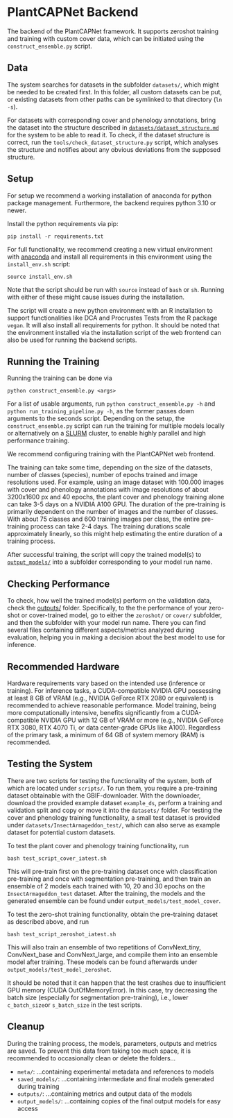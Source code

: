 # PlantCAPNet Backend

The backend of the PlantCAPNet framework. It supports zeroshot training and training with custom cover data, which can be initiated using the `construct_ensemble.py` script.


## Data

The system searches for datasets in the subfolder `datasets/`, which might be needed to be created first. In this folder, all custom datasets can be put, or existing datasets from other paths can be symlinked to that directory (`ln -s`).

For datasets with corresponding cover and phenology annotations, bring the dataset into the structure described in [`datasets/dataset_structure.md`](datasets/dataset_structure.md) for the system to be able to read it. To check, if the dataset structure is correct, run the `tools/check_dataset_structure.py` script, which analyses the structure and notifies about any obvious deviations from the supposed structure.

## Setup

For setup we recommend a working installation of anaconda for python package management. Furthermore, the backend requires python 3.10 or newer.

Install the python requirements via pip:

```
pip install -r requirements.txt
```

For full functionality, we recommend creating a new virtual environment with [anaconda](https://www.anaconda.com/download) and install all requirements in this environment using the `install_env.sh` script:

```
source install_env.sh
```

Note that the script should be run with `source` instead of `bash` or `sh`. Running with either of these might cause issues during the installation.

The script will create a new python environment with an R installation to support functionalities like DCA and Procrustes Tests from the R package `vegan`. It will also install all requirements for python. It should be noted that the environment installed via the installation script of the web frontend can also be used for running the backend scripts.


## Running the Training

Running the training can be done via
```
python construct_ensemble.py <args>
```

For a list of usable arguments, run `python construct_ensemble.py -h` and `python run_training_pipeline.py -h`, as the former passes down arguments to the seconds script. Depending on the setup, the `construct_ensemble.py` script can run the training for multiple models locally or alternatively on a [SLURM](https://slurm.schedmd.com/documentation.html) cluster, to enable highly parallel and high performance training.

We recommend configuring training with the PlantCAPNet web frontend.

The training can take some time, depending on the size of the datasets, number of classes (species), number of epochs trained and image resolutions used. For example, using an image dataset with 100.000 images with cover and phenology annotations with image resolutions of about 3200x1600 px and 40 epochs, the plant cover and phenology training alone can take 3-5 days on a NVIDIA A100 GPU. The duration of the pre-training is primarily dependent on the number of images and the number of classes. With about 75 classes and 600 training images per class, the entire pre-training process can take 2-4 days. The training durations scale approximately linearly, so this might help estimating the entire duration of a training process.

After successful training, the script will copy the trained model(s) to [`output_models/`](output_models/) into a subfolder corresponding to your model run name.

## Checking Performance

To check, how well the trained model(s) perform on the validation data, check the [outputs/](outputs/) folder. Specifically, to the the performance of your zero-shot or cover-trained model, go to either the `zeroshot/` or `cover/` subfolder, and then the subfolder with your model run name. There you can find several files containing different aspects/metrics analyzed during evaluation, helping you in making a decision about the best model to use for inference.

## Recommended Hardware

Hardware requirements vary based on the intended use (inference or training). For inference tasks, a CUDA-compatible NVIDIA GPU possessing at least 8 GB of VRAM (e.g., NVIDIA GeForce RTX 2080 or equivalent) is recommended to achieve reasonable performance. Model training, being more computationally intensive, benefits significantly from a CUDA-compatible NVIDIA GPU with 12 GB of VRAM or more (e.g., NVIDIA GeForce RTX 3080, RTX 4070 Ti, or data center-grade GPUs like A100). Regardless of the primary task, a minimum of 64 GB of system memory (RAM) is recommended.

## Testing the System

There are two scripts for testing the functionality of the system, both of which are located under `scripts/`. To run them, you require a pre-training dataset obtainable with the GBIF-downloader. With the downloader, download the provided example dataset `example_ds`, perform a training and validation split and copy or move it into the `datasets/` folder. For testing the cover and phenology training functionality, a small test dataset is provided under `datasets/InsectArmageddon_test/`, which can also serve as example dataset for potential custom datasets.

To test the plant cover and phenology training functionality, run
```
bash test_script_cover_iatest.sh
```

This will pre-train first on the pre-training dataset once with classification pre-training and once with segmentation pre-training, and then train an ensemble of 2 models each trained with 10, 20 and 30 epochs on the `InsectArmageddon_test` dataset. After the training, the models and the generated ensemble can be found under `output_models/test_model_cover`.

To test the zero-shot training functionality, obtain the pre-training dataset as described above, and run
```
bash test_script_zeroshot_iatest.sh
```

This will also train an ensemble of two repetitions of ConvNext_tiny, ConvNext_base and ConvNext_large, and compile them into an ensemble model after training. These models can be found afterwards under `output_models/test_model_zeroshot`.

It should be noted that it can happen that the test crashes due to insufficient GPU memory (CUDA OutOfMemoryError). In this case, try decreasing the batch size (especially for segmentation pre-training), i.e., lower `c_batch_size`or `s_batch_size` in the test scripts.

## Cleanup

During the training process, the models, parameters, outputs and metrics are saved. To prevent this data from taking too much space, it is recommended to occasionally clean or delete the folders...
- `meta/`: ...containing experimental metadata and references to models
- `saved_models/`: ...containing intermediate and final models generated during training
- `outputs/`: ...containing metrics and output data of the models
- `output_models/`: ...containing copies of the final output models for easy access